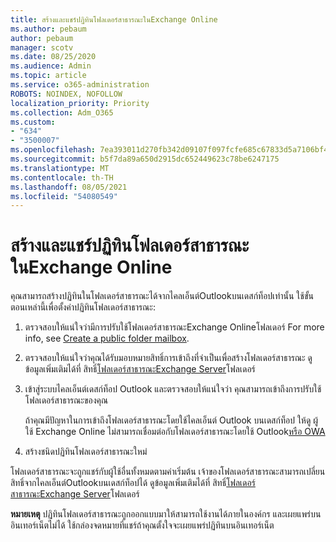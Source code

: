 ```yaml
---
title: สร้างและแชร์ปฏิทินโฟลเดอร์สาธารณะในExchange Online
ms.author: pebaum
author: pebaum
manager: scotv
ms.date: 08/25/2020
ms.audience: Admin
ms.topic: article
ms.service: o365-administration
ROBOTS: NOINDEX, NOFOLLOW
localization_priority: Priority
ms.collection: Adm_O365
ms.custom:
- "634"
- "3500007"
ms.openlocfilehash: 7ea393011d270fb342d09107f097fcfe685c67833d5a7106bf46b3c7fab0e352
ms.sourcegitcommit: b5f7da89a650d2915dc652449623c78be6247175
ms.translationtype: MT
ms.contentlocale: th-TH
ms.lasthandoff: 08/05/2021
ms.locfileid: "54080549"
---
```

# <a name="create-and-share-public-folder-calendars-in-exchange-online"></a>สร้างและแชร์ปฏิทินโฟลเดอร์สาธารณะในExchange Online

คุณสามารถสร้างปฏิทินในโฟลเดอร์สาธารณะได้จากไคลเอ็นต์Outlookบนเดสก์ท็อปเท่านั้น ใช้ขั้นตอนเหล่านี้เพื่อตั้งค่าปฏิทินโฟลเดอร์สาธารณะ:

1. ตรวจสอบให้แน่ใจว่ามีการปรับใช้โฟลเดอร์สาธารณะExchange Onlineโฟลเดอร์ For more info, see [Create a public folder mailbox](https://docs.microsoft.com/exchange/collaboration-exo/public-folders/create-public-folder-mailbox). 

2. ตรวจสอบให้แน่ใจว่าคุณได้รับมอบหมายสิทธิ์การเข้าถึงที่จําเป็นเพื่อสร้างโฟลเดอร์สาธารณะ ดูข้อมูลเพิ่มเติมได้ที่ สิทธิ์[โฟลเดอร์สาธารณะExchange Server](https://support.microsoft.com/help/2573274/public-folder-permissions-for-exchange-server)โฟลเดอร์ 
  
3. เข้าสู่ระบบไคลเอ็นต์เดสก์ท็อป Outlook และตรวจสอบให้แน่ใจว่า คุณสามารถเข้าถึงการปรับใช้โฟลเดอร์สาธารณะของคุณ

    ถ้าคุณมีปัญหาในการเข้าถึงโฟลเดอร์สาธารณะโดยใช้ไคลเอ็นต์ Outlook บนเดสก์ท็อป ให้ดู ผู้ใช้ Exchange Online ไม่สามารถเชื่อมต่อกับโฟลเดอร์สาธารณะโดยใช้ Outlook[หรือ OWA](https://aka.ms/pfcte)

4. สร้างชนิดปฏิทินโฟลเดอร์สาธารณะใหม่

โฟลเดอร์สาธารณะจะถูกแชร์กับผู้ใช้อื่นทั้งหมดตามค่าเริ่มต้น เจ้าของโฟลเดอร์สาธารณะสามารถเปลี่ยนสิทธิ์จากไคลเอ็นต์Outlookบนเดสก์ท็อปได้ ดูข้อมูลเพิ่มเติมได้ที่ สิทธิ์[โฟลเดอร์สาธารณะExchange Server](https://support.microsoft.com/help/2573274/public-folder-permissions-for-exchange-server)โฟลเดอร์

**หมายเหตุ** ปฏิทินโฟลเดอร์สาธารณะถูกออกแบบมาให้สามารถใช้งานได้ภายในองค์กร และเผยแพร่บนอินเทอร์เน็ตไม่ได้ ใช้กล่องจดหมายที่แชร์ถ้าคุณตั้งใจจะเผยแพร่ปฏิทินบนอินเทอร์เน็ต